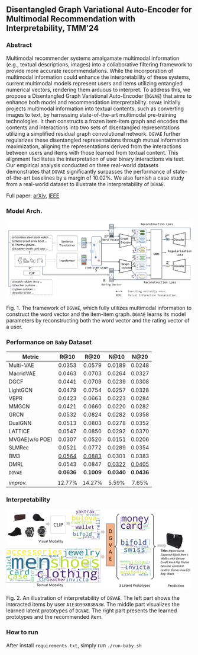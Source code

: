 ## Disentangled Graph Variational Auto-Encoder for Multimodal Recommendation with Interpretability, TMM'24

### Abstract
Multimodal recommender systems amalgamate multimodal information (e.g., textual descriptions, images) into a collaborative filtering framework to provide more accurate recommendations. While the incorporation of multimodal information could enhance the interpretability of these systems, current multimodal models represent users and items utilizing entangled numerical vectors, rendering them arduous to interpret.
To address this, we propose a Disentangled Graph Variational Auto-Encoder (`DGVAE`) that aims to enhance both model and recommendation interpretability. `DGVAE` initially projects multimodal information into textual contents, such as converting images to text, by harnessing state-of-the-art multimodal pre-training technologies. It then constructs a frozen item-item graph and encodes the contents and interactions into two sets of disentangled representations utilizing a simplified residual graph convolutional network. `DGVAE` further regularizes these disentangled representations through mutual information maximization, aligning the representations derived from the interactions between users and items with those learned from textual content.
This alignment facilitates the interpretation of user binary interactions via text. Our empirical analysis conducted on three real-world datasets demonstrates that `DGVAE` significantly surpasses the performance of state-of-the-art baselines by a margin of 10.02%.
We also furnish a case study from a real-world dataset to illustrate the interpretability of `DGVAE`.   

Full paper: [arXiv](https://arxiv.org/abs/2402.16110), [IEEE](https://doi.org/10.1109/TMM.2024.3369875)

### Model Arch.

<p>
<img src="./img/DGVAE.png" width="800">
</p>

Fig. 1. The framework of `DGVAE`, which fully utilizes multimodal information to construct the word vector and the item-item graph. `DGVAE` learns its model parameters by reconstructing both the word vector and the rating vector of a user.


### Performance on `Baby` Dataset

| **Metric**                     |     **R@10**      |     **R@20**      |     **N@10**      |      **N@20**      | 
|--------------------------------|:-----------------:|:-----------------:|:-----------------:|:------------------:|
| Multi-VAE                      |      0.0353       |      0.0579       |      0.0189       |       0.0248       |   
| MacridVAE                      |      0.0463       |      0.0703       |      0.0264       |       0.0327       |     
| DGCF                           |      0.0441       |      0.0709       |      0.0239       |       0.0308       |      
| LightGCN                       |      0.0479       |      0.0754       |      0.0257       |       0.0328       |      
| VBPR                           |      0.0423       |      0.0663       |      0.0223       |       0.0284       |      
| MMGCN                          |      0.0421       |      0.0660       |      0.0220       |       0.0282       |      
| GRCN                           |      0.0532       |      0.0824       |      0.0282       |       0.0358       |      
| DualGNN                        |      0.0513       |      0.0803       |      0.0278       |       0.0352       |      
| LATTICE                        |      0.0547       |      0.0850       |      0.0292       |       0.0370       |       
| MVGAE(w/o POE)                 |      0.0307       |      0.0520       |      0.0151       |       0.0206       |   
| SLMRec                         |      0.0521       |      0.0772       |      0.0289       |       0.0354       |     
| BM3                            | <ins>0.0564</ins> | <ins>0.0883</ins> |      0.0301       |       0.0383       |      
| DMRL                           |      0.0543       |      0.0847       | <ins>0.0322</ins> |  <ins>0.0405</ins> | 
| `DGVAE`                        |    **0.0636**     |    **0.1009**     |    **0.0340**     |     **0.0436**     |  
| | | | |
| _improv._                      |      12.77%       |      14.27%       |       5.59%       |       7.65%        |      

### Interpretability

<p>
<img src="./img/inter.png" width="800">
</p>

Fig. 2. An illustration of interpretability of `DGVAE`. The left part shows the interacted items by user `A1E3O99XB3BN3W`. The middle part visualizes the learned latent prototypes of `DGVAE`. The right part presents the learned prototypes and the recommended item.

### How to run
After install `requirements.txt`, simply run `./run-baby.sh`

